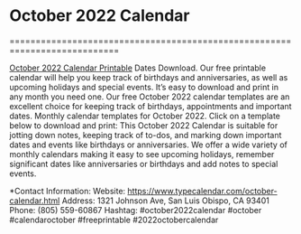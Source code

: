 
# October 2022 Calendar
===========================================================================

[October 2022 Calendar Printable](https://www.typecalendar.com/october-calendar.html) Dates Download. Our free printable calendar will help you keep track of birthdays and anniversaries, as well as upcoming holidays and special events. It’s easy to download and print in any month you need one. Our free October 2022 calendar templates are an excellent choice for keeping track of birthdays, appointments and important dates. Monthly calendar templates for October 2022. Click on a template below to download and print: This October 2022 Calendar is suitable for jotting down notes, keeping track of to-dos, and marking down important dates and events like birthdays or anniversaries. We offer a wide variety of monthly calendars making it easy to see upcoming holidays, remember significant dates like anniversaries or birthdays and add notes to special events.


*Contact Information:
Website: https://www.typecalendar.com/october-calendar.html
Address: 1321 Johnson Ave, San Luis Obispo, CA 93401
Phone: (805) 559-60867
Hashtag: #october2022calendar #october #calendaroctober #freeprintable #2022octobercalendar
